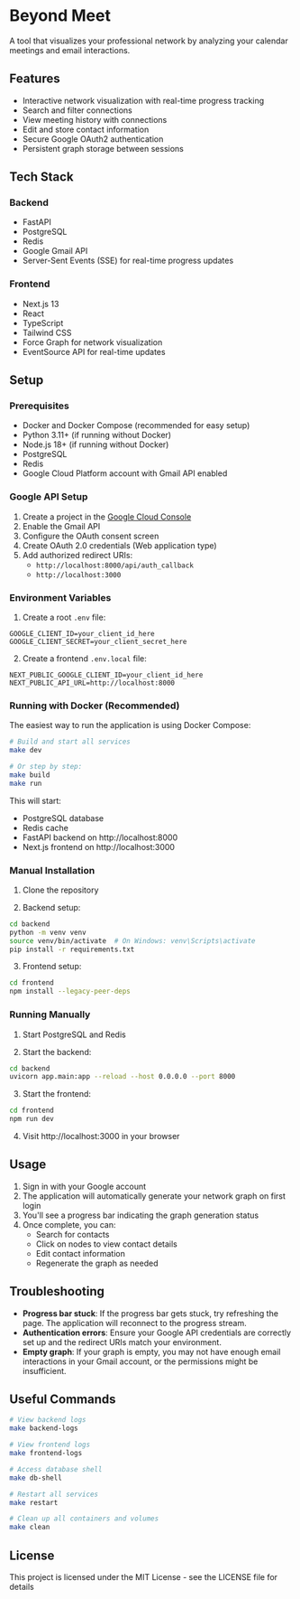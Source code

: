 # Beyond Meet

A tool that visualizes your professional network by analyzing your calendar meetings and email interactions.

## Features

- Interactive network visualization with real-time progress tracking
- Search and filter connections
- View meeting history with connections
- Edit and store contact information
- Secure Google OAuth2 authentication
- Persistent graph storage between sessions

## Tech Stack

### Backend
- FastAPI
- PostgreSQL
- Redis
- Google Gmail API
- Server-Sent Events (SSE) for real-time progress updates

### Frontend
- Next.js 13
- React
- TypeScript
- Tailwind CSS
- Force Graph for network visualization
- EventSource API for real-time updates

## Setup

### Prerequisites
- Docker and Docker Compose (recommended for easy setup)
- Python 3.11+ (if running without Docker)
- Node.js 18+ (if running without Docker)
- PostgreSQL
- Redis
- Google Cloud Platform account with Gmail API enabled

### Google API Setup

1. Create a project in the [Google Cloud Console](https://console.cloud.google.com/)
2. Enable the Gmail API
3. Configure the OAuth consent screen
4. Create OAuth 2.0 credentials (Web application type)
5. Add authorized redirect URIs:
   - `http://localhost:8000/api/auth_callback`
   - `http://localhost:3000`

### Environment Variables

1. Create a root `.env` file:
```
GOOGLE_CLIENT_ID=your_client_id_here
GOOGLE_CLIENT_SECRET=your_client_secret_here
```

2. Create a frontend `.env.local` file:
```
NEXT_PUBLIC_GOOGLE_CLIENT_ID=your_client_id_here
NEXT_PUBLIC_API_URL=http://localhost:8000
```

### Running with Docker (Recommended)

The easiest way to run the application is using Docker Compose:

```bash
# Build and start all services
make dev

# Or step by step:
make build
make run
```

This will start:
- PostgreSQL database
- Redis cache
- FastAPI backend on http://localhost:8000
- Next.js frontend on http://localhost:3000

### Manual Installation

1. Clone the repository

2. Backend setup:
```bash
cd backend
python -m venv venv
source venv/bin/activate  # On Windows: venv\Scripts\activate
pip install -r requirements.txt
```

3. Frontend setup:
```bash
cd frontend
npm install --legacy-peer-deps
```

### Running Manually

1. Start PostgreSQL and Redis

2. Start the backend:
```bash
cd backend
uvicorn app.main:app --reload --host 0.0.0.0 --port 8000
```

3. Start the frontend:
```bash
cd frontend
npm run dev
```

4. Visit http://localhost:3000 in your browser

## Usage

1. Sign in with your Google account
2. The application will automatically generate your network graph on first login
3. You'll see a progress bar indicating the graph generation status
4. Once complete, you can:
   - Search for contacts
   - Click on nodes to view contact details
   - Edit contact information
   - Regenerate the graph as needed

## Troubleshooting

- **Progress bar stuck**: If the progress bar gets stuck, try refreshing the page. The application will reconnect to the progress stream.
- **Authentication errors**: Ensure your Google API credentials are correctly set up and the redirect URIs match your environment.
- **Empty graph**: If your graph is empty, you may not have enough email interactions in your Gmail account, or the permissions might be insufficient.

## Useful Commands

```bash
# View backend logs
make backend-logs

# View frontend logs
make frontend-logs

# Access database shell
make db-shell

# Restart all services
make restart

# Clean up all containers and volumes
make clean
```

## License

This project is licensed under the MIT License - see the LICENSE file for details